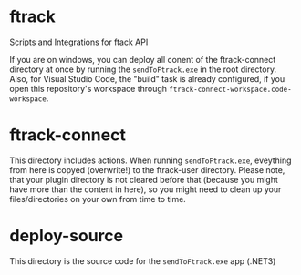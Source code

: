# ftrack
Scripts and Integrations for ftack API

If you are on windows, you can deploy all conent of the ftrack-connect directory at once by running the `sendToFtrack.exe` in the root directory.
Also, for Visual Studio Code, the "build" task is already configured, if you open this repository's workspace through `ftrack-connect-workspace.code-workspace`.


# ftrack-connect
This directory includes actions.
When running `sendToFtrack.exe`, eveything from here is copyed (overwrite!) to the ftrack-user directory.
Please note, that your plugin directory is not cleared before that (because you might have more than the content in here), so you might need to clean up your files/directories on your own from time to time.

# deploy-source
This directory is the source code for the `sendToFtrack.exe` app (.NET3)
